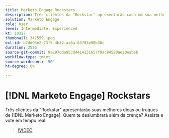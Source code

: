 ```yaml
---
title: Marketo Engage Rockstars
description: Três clientes da "Rockstar" apresentarão cada um sua melhor [!DNL Marketo Engage] dica ou truque. Quem te deslumbrará além da crença? Assista e vote em tempo real.
solution: Marketo Engage
role: User
level: Intermediate, Experienced
kt: 10327
thumbnail: 342559.jpeg
exl-id: b7dd06e2-73f5-4b32-ac6a-63783e90b30c
duration: 2556
source-git-commit: 9a297cda953d4414131657f9ac84580aea0eabeb
workflow-type: tm+mt
source-wordcount: '50'
ht-degree: 0%

---
```


# [!DNL Marketo Engage] Rockstars

Três clientes da &quot;Rockstar&quot; apresentarão suas melhores dicas ou truques de [!DNL Marketo Engage]. Quem te deslumbrará além da crença? Assista e vote em tempo real.

>[!VIDEO](https://video.tv.adobe.com/v/342559/?quality=12&learn=on)
